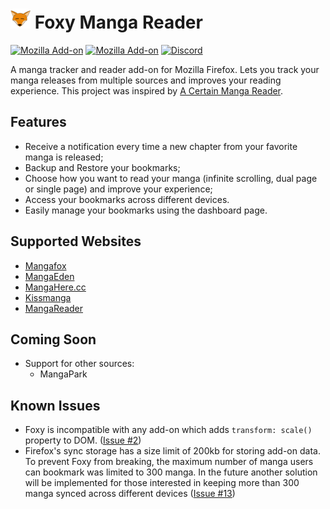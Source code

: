 # <img src="static/icons/fmr-color-32.png"> Foxy Manga Reader

[![Mozilla Add-on](https://img.shields.io/amo/stars/foxy-manga-reader.svg?colorB=ff8c00)](https://addons.mozilla.org/en-US/firefox/addon/foxy-manga-reader/)
[![Mozilla Add-on](https://img.shields.io/amo/users/foxy-manga-reader.svg?colorB=ff8c00)](https://addons.mozilla.org/en-US/firefox/addon/foxy-manga-reader/)
[![Discord](https://img.shields.io/discord/418181193104621570.svg?logo=discord&colorB=ff8c00)](https://discord.gg/btqZuFC)


A manga tracker and reader add-on for Mozilla Firefox. Lets you track your manga releases from multiple sources and improves your reading experience. This project was inspired by [A Certain Manga Reader](https://github.com/saishy/certainmangareader).

## Features

- Receive a notification every time a new chapter from your favorite manga is released;
- Backup and Restore your bookmarks;
- Choose how you want to read your manga (infinite scrolling, dual page or single page) and improve your experience;
- Access your bookmarks across different devices.
- Easily manage your bookmarks using the dashboard page.

## Supported Websites

- [Mangafox](http://mangafox.la)
- [MangaEden](http://www.mangaeden.com)
- [MangaHere.cc](http://www.mangahere.cc)
- [Kissmanga](http://kissmanga.com)
- [MangaReader](https://www.mangareader.net)

## Coming Soon

- Support for other sources:
  - MangaPark

## Known Issues

- Foxy is incompatible with any add-on which adds `transform: scale()` property to DOM. ([Issue #2](https://github.com/enakada/foxy-manga-reader/issues/2))
- Firefox's sync storage has a size limit of 200kb for storing add-on data. To prevent Foxy from breaking, the maximum number of manga users can bookmark was limited to 300 manga. In the future another solution will be implemented for those interested in keeping more than 300 manga synced across different devices ([Issue #13](https://github.com/enakada/foxy-manga-reader/issues/13))